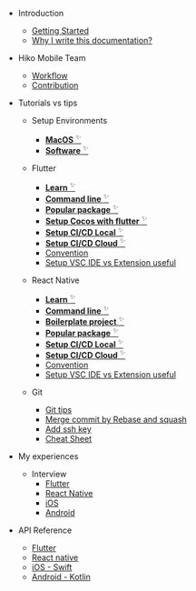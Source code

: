 - Introduction

  - [Getting Started](gettingstarted.md)
  - [Why I write this documentation?](whyusedoc.md)

- Hiko Mobile Team

  - [Workflow](hikoworkflow.md)
  - [Contribution](contribution.md)

- Tutorials vs tips

  - Setup Environments
    - [**MacOS** <sup>✨</sup>](todo.md)
    - [**Software** <sup>✨</sup>](macsoftware.md)

  - Flutter
    - [**Learn** <sup>✨</sup>](learnflutter.md)
    - [**Command line** <sup>✨</sup>](fluttercmd.md)
    - [**Popular package** <sup>✨</sup>](todo.md)
    - [**Setup Cocos with flutter** <sup>✨</sup>](todo.md)
    - [**Setup CI/CD Local** <sup>✨</sup>](todo.md)
    - [**Setup CI/CD Cloud** <sup>✨</sup>](todo.md)
    - [Convention](todo.md)
    - [Setup VSC IDE vs Extension useful](todo.md)
  - React Native
    - [**Learn** <sup>✨</sup>](learnreactnative.md)
    - [**Command line** <sup>✨</sup>](reactnativecomandline.md)
    - [**Boilerplate project** <sup>✨</sup>](templatecreactnative.md)
    - [**Popular package** <sup>✨</sup>](todo.md)
    - [**Setup CI/CD Local** <sup>✨</sup>](todo.md)
    - [**Setup CI/CD Cloud** <sup>✨</sup>](todo.md)
    - [Convention](todo.md)
    - [Setup VSC IDE vs Extension useful](todo.md)
  - Git
    - [Git tips](gittips.md)
    - [Merge commit by Rebase and squash](mergecommit.md)
    - [Add ssh key](todo.md)
    - [Cheat Sheet](todo.md)

- My experiences
  - Interview
    - [Flutter](todo.md)
    - [React Native](todo.md)
    - [iOS](todo.md)
    - [Android](todo.md)

- API Reference
  - [Flutter](https://flutter.dev/)
  - [React native](https://reactnative.dev/)
  - [iOS - Swift](https://developer.apple.com/swift/)
  - [Android - Kotlin](https://developer.android.com/kotlin)
